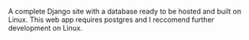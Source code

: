 A complete Django site with a database ready to be hosted and built on Linux. This web app requires postgres and I reccomend further development on Linux.
